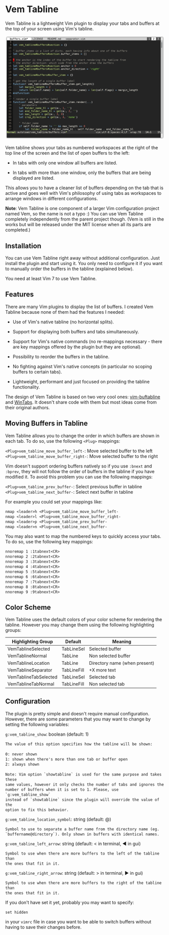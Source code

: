 
Vem Tabline
===========

Vem Tabline is a lightweight Vim plugin to display your tabs and buffers at the
top of your screen using Vim's tabline.

![Screenshot](doc/screenshots/one-window.png)

Vem tabline shows your tabs as numbered workspaces at the right of the top line
of the screen and the list of open buffers to the left:

* In tabs with only one window all buffers are listed.

* In tabs with more than one window, only the buffers that are being displayed
  are listed.

This allows you to have a cleaner list of buffers depending on the tab that is
active and goes well with Vim's philosophy of using tabs as workspaces to
arrange windows in different configurations.

**Note**: Vem Tabline is one component of a larger Vim configuration project
named Vem, so the name is not a typo :) You can use Vem Tabline completely
independently from the parent project though. (Vem is still in the works but
will be released under the MIT license when all its parts are completed.)

Installation
------------

You can use Vem Tabline right away without additional configuration. Just
install the plugin and start using it. You only need to configure it if you
want to manually order the buffers in the tabline (explained below).

You need at least Vim 7 to use Vem Tabline.

Features
--------

There are many Vim plugins to display the list of buffers. I created Vem
Tabline because none of them had the features I needed:

* Use of Vim's native tabline (no horizontal splits).

* Support for displaying both buffers and tabs simultaneously.

* Support for Vim's native commands (no re-mappings necessary - there are
  key mappings offered by the plugin but they are optional).

* Possibility to reorder the buffers in the tabline.

* No fighting against Vim's native concepts (in particular no
  scoping buffers to certain tabs).

* Lightweight, performant and just focused on providing the tabline
  functionality.

The design of Vem Tabline is based on two very cool ones:
[vim-buftabline](https://github.com/ap/vim-buftabline) and
[WinTabs](https://github.com/zefei/vim-wintabs). It doesn't share code with
them but most ideas come from their original authors.

Moving Buffers in Tabline
-------------------------

Vem Tabline allows you to change the order in which buffers are shown in each
tab. To do so, use the following `<Plug>` mappings:

`<Plug>vem_tabline_move_buffer_left-`: Move selected buffer to the left
`<Plug>vem_tabline_move_buffer_right-`: Move selected buffer to the right

Vim doesn't support ordering buffers natively so if you use `:bnext` and
`:bprev`, they will not follow the order of buffers in the tabline if you have
modified it. To avoid this problem you can use the following mappings:

`<Plug>vem_tabline_prev_buffer-`: Select previous buffer in tabline
`<Plug>vem_tabline_next_buffer-`: Select next buffer in tabline

For example you could set your mappings like:
```
nmap <leader>h <Plug>vem_tabline_move_buffer_left-
nmap <leader>l <Plug>vem_tabline_move_buffer_right-
nmap <leader>p <Plug>vem_tabline_prev_buffer-
nmap <leader>n <Plug>vem_tabline_next_buffer-
```

You may also want to map the numbered keys to quickly access your tabs. To do
so, use the following key mappings:
```
nnoremap 1 :1tabnext<CR>
nnoremap 2 :2tabnext<CR>
nnoremap 3 :3tabnext<CR>
nnoremap 4 :4tabnext<CR>
nnoremap 5 :5tabnext<CR>
nnoremap 6 :6tabnext<CR>
nnoremap 7 :7tabnext<CR>
nnoremap 8 :8tabnext<CR>
nnoremap 9 :9tabnext<CR>
```

Color Scheme
------------

Vem Tabline uses the default colors of your color scheme for rendering the
tabline. However you may change them using the following highlighting groups:

Highlighting Group    | Default     | Meaning
----------------------|-------------|------------------------------
VemTablineSelected    | TabLineSel  | Selected buffer
VemTablineNormal      | TabLine     | Non selected buffer
VemTablineLocation    | TabLine     | Directory name (when present)
VemTablineSeparator   | TabLineFill | +X more text
VemTablineTabSelected | TabLineSel  | Selected tab
VemTablineTabNormal   | TabLineFill | Non selected tab

Configuration
-------------

The plugin is pretty simple and doesn't require manual
configuration. However, there are some parameters that you may want to change
by setting the following variables:

`g:vem_tabline_show`: boolean (default: 1)

    The value of this option specifies how the tabline will be shown:

    0: never shown
    1: shown when there's more than one tab or buffer open
    2: always shown

    Note: Vim option `showtabline` is used for the same purpose and takes these
    same values, however it only checks the number of tabs and ignores the
    number of buffers when it is set to 1. Please, use `g:vem_tabline_show`
    instead of `showtabline` since the plugin will override the value of the
    option to fix this behavior.

`g:vem_tabline_location_symbol`: string (default: @)

    Symbol to use to separate a buffer name from the directory name (eg.
    `buffername@directory`). Only shown in buffers with identical names.

`g:vem_tabline_left_arrow`: string (default: < in terminal, ◀ in gui)

    Symbol to use when there are more buffers to the left of the tabline than
    the ones that fit in it.

`g:vem_tabline_right_arrow`: string (default: > in terminal, ▶ in gui)

    Symbol to use when there are more buffers to the right of the tabline than
    the ones that fit in it.

If you don't have set it yet, probably you may want to specify:
```
set hidden
```
in your `vimrc` file in case you want to be able to switch buffers without
having to save their changes before.

